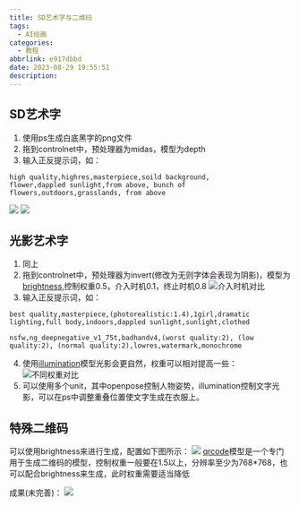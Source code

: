 ```yaml
---
title: SD艺术字与二维码
tags:
  - AI绘画
categories:
  - 教程
abbrlink: e917dbbd
date: 2023-08-29 19:55:51
description:
---
```


## SD艺术字
1. 使用ps生成白底黑字的png文件
2. 拖到controlnet中，预处理器为midas，模型为depth
3. 输入正反提示词，如：
```
high quality,highres,masterpiece,soild background,
flower,dappled sunlight,from above, bunch of flowers,outdoors,grasslands, from above
```
![](https://cdn.jsdelivr.net/gh/bilibiliworld/picgo/%E2%80%9C%E7%89%9B%E9%80%BC%E2%80%9D%E7%9A%84%E6%95%99%E7%A8%8B%E6%9D%A5%E4%BA%86%EF%BC%81%E4%B8%80%E6%AC%A1%E5%AD%A6%E4%BC%9AAI%E4%BA%8C%E7%BB%B4%E7%A0%81+%E8%89%BA%E6%9C%AF%E5%AD%97+%E5%85%89%E5%BD%B1%E5%85%89%E6%95%88+%E5%88%9B_0.png)
![](https://cdn.jsdelivr.net/gh/bilibiliworld/picgo/%E2%80%9C%E7%89%9B%E9%80%BC%E2%80%9D%E7%9A%84%E6%95%99%E7%A8%8B%E6%9D%A5%E4%BA%86%EF%BC%81%E4%B8%80%E6%AC%A1%E5%AD%A6%E4%BC%9AAI%E4%BA%8C%E7%BB%B4%E7%A0%81+%E8%89%BA%E6%9C%AF%E5%AD%97+%E5%85%89%E5%BD%B1%E5%85%89%E6%95%88+%E5%88%9B_1.png)

## 光影艺术字
1. 同上
2. 拖到controlnet中，预处理器为invert(修改为无则字体会表现为阴影)，模型为[brightness](https://huggingface.co/ioclab/ioc-controlnet/tree/main/models),控制权重0.5，介入时机0.1，终止时机0.8
![](https://cdn.jsdelivr.net/gh/bilibiliworld/picgo/%E2%80%9C%E7%89%9B%E9%80%BC%E2%80%9D%E7%9A%84%E6%95%99%E7%A8%8B%E6%9D%A5%E4%BA%86%EF%BC%81%E4%B8%80%E6%AC%A1%E5%AD%A6%E4%BC%9AAI%E4%BA%8C%E7%BB%B4%E7%A0%81+%E8%89%BA%E6%9C%AF%E5%AD%97+%E5%85%89%E5%BD%B1%E5%85%89%E6%95%88+%E5%88%9B_7.png "介入时机对比")
3. 输入正反提示词，如：
```正向
best quality,masterpiece,(photorealistic:1.4),1girl,dramatic lighting,full body,indoors,dappled sunlight,sunlight,clothed 
``` 
```反向
nsfw,ng_deepnegative_v1_75t,badhandv4,(worst quality:2), (low quality:2), (normal quality:2),lowres,watermark,monochrome 
```
4. 使用[illumination](https://huggingface.co/ioclab/ioc-controlnet/tree/main/models)模型光影会更自然，权重可以相对提高一些：
![](https://cdn.jsdelivr.net/gh/bilibiliworld/picgo/%E2%80%9C%E7%89%9B%E9%80%BC%E2%80%9D%E7%9A%84%E6%95%99%E7%A8%8B%E6%9D%A5%E4%BA%86%EF%BC%81%E4%B8%80%E6%AC%A1%E5%AD%A6%E4%BC%9AAI%E4%BA%8C%E7%BB%B4%E7%A0%81+%E8%89%BA%E6%9C%AF%E5%AD%97+%E5%85%89%E5%BD%B1%E5%85%89%E6%95%88+%E5%88%9B_8.png "不同权重对比")
5. 可以使用多个unit，其中openpose控制人物姿势，illumination控制文字光影，可以在ps中调整重叠位置使文字生成在衣服上。

## 特殊二维码
可以使用brightness来进行生成，配置如下图所示：
![](https://cdn.jsdelivr.net/gh/bilibiliworld/picgo/%E2%80%9C%E7%89%9B%E9%80%BC%E2%80%9D%E7%9A%84%E6%95%99%E7%A8%8B%E6%9D%A5%E4%BA%86%EF%BC%81%E4%B8%80%E6%AC%A1%E5%AD%A6%E4%BC%9AAI%E4%BA%8C%E7%BB%B4%E7%A0%81+%E8%89%BA%E6%9C%AF%E5%AD%97+%E5%85%89%E5%BD%B1%E5%85%89%E6%95%88+%E5%88%9B_10.png)
[qrcode](https://huggingface.co/monster-labs/control_v1p_sd15_qrcode_monster/tree/main)模型是一个专门用于生成二维码的模型，控制权重一般要在1.5以上，分辨率至少为768*768，也可以配合brightness来生成，此时权重需要适当降低

成果(未完善)：
![](https://cdn.jsdelivr.net/gh/bilibiliworld/picgo/00066-647753063-The%20stunning%20colors%20of%20an%20award%20winning,%20globally%20acclaimed%20RAW%20photo%20titled%20'Enchanted%20Skies',%20the%20photo%20depicts%20A%20mesmerizing.png)